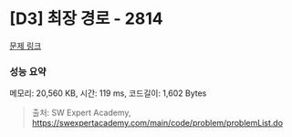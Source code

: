 # [D3] 최장 경로 - 2814 

[문제 링크](https://swexpertacademy.com/main/code/problem/problemDetail.do?contestProbId=AV7GOPPaAeMDFAXB) 

### 성능 요약

메모리: 20,560 KB, 시간: 119 ms, 코드길이: 1,602 Bytes



> 출처: SW Expert Academy, https://swexpertacademy.com/main/code/problem/problemList.do